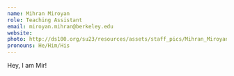 ```yaml
---
name: Mihran Miroyan
role: Teaching Assistant
email: miroyan.mihran@berkeley.edu
website: 
photo: http://ds100.org/su23/resources/assets/staff_pics/Mihran_Miroyan.jpg
pronouns: He/Him/His
---
```

Hey, I am Mir! 
